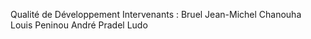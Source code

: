 Qualité de Développement
Intervenants : 
		Bruel Jean-Michel
		Chanouha Louis
		Peninou André
		Pradel Ludo
